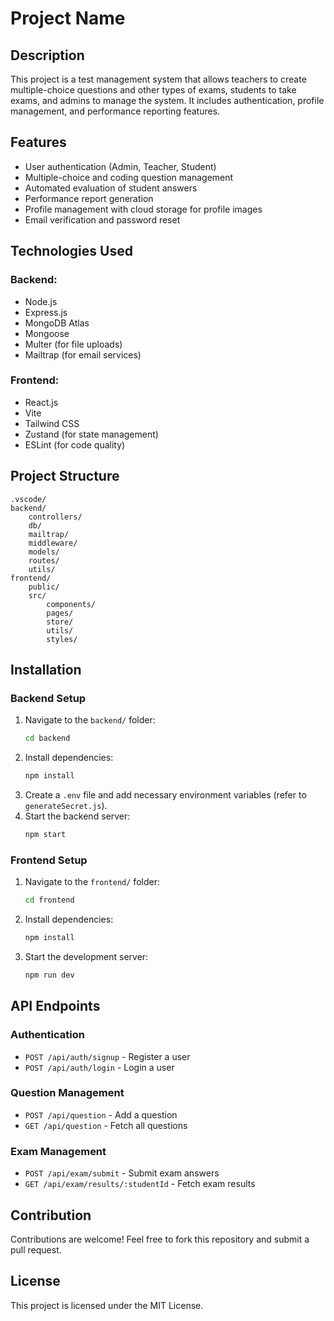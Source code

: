 # Project Name

## Description
This project is a test management system that allows teachers to create multiple-choice questions and other types of exams, students to take exams, and admins to manage the system. It includes authentication, profile management, and performance reporting features.

## Features
- User authentication (Admin, Teacher, Student)
- Multiple-choice and coding question management
- Automated evaluation of student answers
- Performance report generation
- Profile management with cloud storage for profile images
- Email verification and password reset

## Technologies Used
### Backend:
- Node.js
- Express.js
- MongoDB Atlas
- Mongoose
- Multer (for file uploads)
- Mailtrap (for email services)

### Frontend:
- React.js
- Vite
- Tailwind CSS
- Zustand (for state management)
- ESLint (for code quality)

## Project Structure
```
.vscode/
backend/
    controllers/
    db/
    mailtrap/
    middleware/
    models/
    routes/
    utils/
frontend/
    public/
    src/
        components/
        pages/
        store/
        utils/
        styles/
```

## Installation
### Backend Setup
1. Navigate to the `backend/` folder:
   ```sh
   cd backend
   ```
2. Install dependencies:
   ```sh
   npm install
   ```
3. Create a `.env` file and add necessary environment variables (refer to `generateSecret.js`).
4. Start the backend server:
   ```sh
   npm start
   ```

### Frontend Setup
1. Navigate to the `frontend/` folder:
   ```sh
   cd frontend
   ```
2. Install dependencies:
   ```sh
   npm install
   ```
3. Start the development server:
   ```sh
   npm run dev
   ```

## API Endpoints
### Authentication
- `POST /api/auth/signup` - Register a user
- `POST /api/auth/login` - Login a user

### Question Management
- `POST /api/question` - Add a question
- `GET /api/question` - Fetch all questions

### Exam Management
- `POST /api/exam/submit` - Submit exam answers
- `GET /api/exam/results/:studentId` - Fetch exam results

## Contribution
Contributions are welcome! Feel free to fork this repository and submit a pull request.

## License
This project is licensed under the MIT License.

